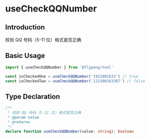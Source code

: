 # useCheckQQNumber

## Introduction

校验 QQ 号码（5-11 位）格式是否正确

## Basic Usage

```ts
import { useCheckQQNumber } from '@flypeng/tool'

const isCheckedOne = useCheckQQNumber('1915801633') // true
const isCheckedTwo = useCheckQQNumber('121580163387') // false
```

## Type Declaration

```ts
/**
 * 校验 QQ 号码（5-11 位）格式是否正确
 * @param value
 * @returns
 */
declare function useCheckQQNumber(value: string): boolean
```
